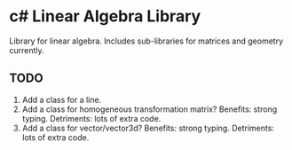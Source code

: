 # c# Linear Algebra Library
Library for linear algebra.  Includes sub-libraries for matrices and geometry currently.

## TODO
1. Add a class for a line.
2. Add a class for homogeneous transformation matrix?  Benefits: strong typing.  Detriments: lots of extra code.
3. Add a class for vector/vector3d?  Benefits: strong typing.  Detriments: lots of extra code.

